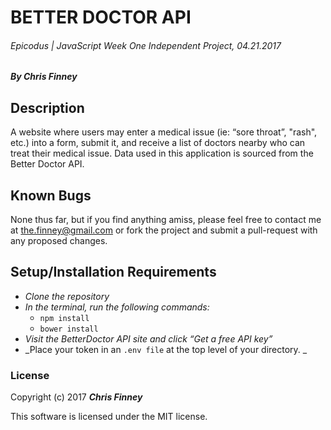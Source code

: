 # BETTER DOCTOR API

###### Epicodus | JavaScript Week One Independent Project, 04.21.2017

##### By _**Chris Finney**_

## Description
A website where users may enter a medical issue (ie: “sore throat”, "rash", etc.) into a form, submit it, and receive a list of doctors nearby who can treat their medical issue. Data used in this application is sourced from the Better Doctor API.

## Known Bugs
None thus far, but if you find anything amiss, please feel free to contact me at the.finney@gmail.com or fork the project and submit a pull-request with any proposed changes.

## Setup/Installation Requirements

* _Clone the repository_
* _In the terminal, run the following commands:_
  * `npm install`
  * `bower install`
* _Visit the BetterDoctor API site and click “Get a free API key”_
* _Place your token in an `.env file` at the top level of your directory. _


### License

Copyright (c) 2017 **_Chris Finney_**

This software is licensed under the MIT license.
